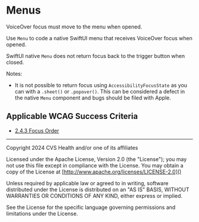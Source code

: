 # Menus

VoiceOver focus must move to the menu when opened. 

Use `Menu` to code a native SwiftUI menu that receives VoiceOver focus when opened. 

SwiftUI native `Menu` does not return focus back to the trigger button when closed. 

Notes:

- It is not possible to return focus using `AccessibilityFocusState` as you can with a `.sheet()` or `.popover()`. This can be considered a defect in the native `Menu` component and bugs should be filed with Apple.
    
## Applicable WCAG Success Criteria
- [2.4.3 Focus Order](https://www.w3.org/WAI/WCAG22/Understanding/focus-order)

----

Copyright 2024 CVS Health and/or one of its affiliates

Licensed under the Apache License, Version 2.0 (the "License");
you may not use this file except in compliance with the License.
You may obtain a copy of the License at
[http://www.apache.org/licenses/LICENSE-2.0]()

Unless required by applicable law or agreed to in writing, software
distributed under the License is distributed on an "AS IS" BASIS,
WITHOUT WARRANTIES OR CONDITIONS OF ANY KIND, either express or implied.

See the License for the specific language governing permissions and
limitations under the License.
